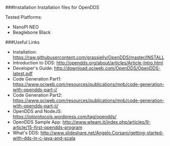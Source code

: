 ###Installation
Installation files for OpenDDS

Tested Platforms:
- NanoPI NEO
- Beaglebone Black

###Useful Links
- Installation: https://raw.githubusercontent.com/grassjelly/OpenDDS/master/INSTALL
- Introduction to DDS: http://opendds.org/about/articles/Article-Intro.html
- Developer's Guide: http://download.ociweb.com/OpenDDS/OpenDDS-latest.pdf
- Code Generation Part1: https://www.ociweb.com/resources/publications/mnb/code-generation-with-opendds-part-i/
- Code Generation Part2: https://www.ociweb.com/resources/publications/mnb/code-generation-with-opendds-part-ii/
- OpenDDS and NodeJS: https://iotprotocols.wordpress.com/tag/opendds/
- OpenDDS Sample App: http://www.wteam.it/index.php/articles/9-article/15-first-opendds-program
- What's DDS: http://www.slideshare.net/Angelo.Corsaro/getting-started-with-dds-in-c-java-and-scala
